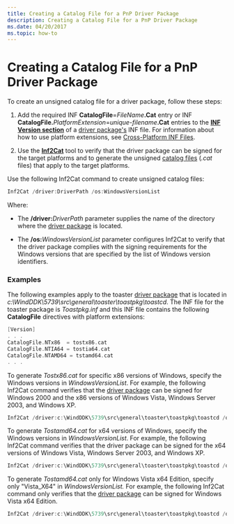 ```yaml
---
title: Creating a Catalog File for a PnP Driver Package
description: Creating a Catalog File for a PnP Driver Package
ms.date: 04/20/2017
ms.topic: how-to
---
```


# Creating a Catalog File for a PnP Driver Package


To create an unsigned catalog file for a driver package, follow these steps:

1. Add the required INF **CatalogFile**=<em>FileName</em>**.Cat** entry or INF **CatalogFile.**<em>PlatformExtension</em>=<em>unique-filename</em>**.Cat** entries to the [**INF Version section**](inf-version-section.md) of a [driver package's](driver-packages.md) INF file. For information about how to use platform extensions, see [Cross-Platform INF Files](cross-platform-inf-files.md).

2. Use the [**Inf2Cat**](../devtest/inf2cat.md) tool to verify that the driver package can be signed for the target platforms and to generate the unsigned [catalog files](catalog-files.md) (*.cat* files) that apply to the target platforms.

Use the following Inf2Cat command to create unsigned catalog files:

```cpp
Inf2Cat /driver:DriverPath /os:WindowsVersionList
```

Where:

- The **/driver:**<em>DriverPath</em> parameter supplies the name of the directory where the [driver package](driver-packages.md) is located.

- The **/os:**<em>WindowsVersionList</em> parameter configures Inf2Cat to verify that the driver package complies with the signing requirements for the Windows versions that are specified by the list of Windows version identifiers.

### Examples

The following examples apply to the toaster [driver package](driver-packages.md) that is located in *c:\\WindDDK\\5739\\src\\general\\toaster\\toastpkg\\toastcd*. The INF file for the toaster package is *Toastpkg.inf* and this INF file contains the following **CatalogFile** directives with platform extensions:

```cpp
[Version]
. . .
CatalogFile.NTx86  = tostx86.cat
CatalogFile.NTIA64 = tostia64.cat
CatalogFile.NTAMD64 = tstamd64.cat
. . .
```

To generate *Tostx86.cat* for specific x86 versions of Windows, specify the Windows versions in *WindowsVersionList*. For example, the following Inf2Cat command verifies that the [driver package](driver-packages.md) can be signed for Windows 2000 and the x86 versions of Windows Vista, Windows Server 2003, and Windows XP.

```cpp
Inf2Cat /driver:c:\WindDDK\5739\src\general\toaster\toastpkg\toastcd /os:2000,XP_X86,Server2003_X86,Vista_X86
```

To generate *Tostamd64.cat* for x64 versions of Windows, specify the Windows versions in *WindowsVersionList*. For example, the following Inf2Cat command verifies that the driver package can be signed for the x64 versions of Windows Vista, Windows Server 2003, and Windows XP.

```cpp
Inf2Cat /driver:c:\WindDDK\5739\src\general\toaster\toastpkg\toastcd /os:XP_X64,Server2003_X64,Vista_X64
```

To generate *Tostamd64.cat* only for Windows Vista x64 Edition, specify only "Vista_X64" in *WindowsVersionList.* For example, the following Inf2Cat command only verifies that the [driver package](driver-packages.md) can be signed for Windows Vista x64 Edition.

```cpp
Inf2Cat /driver:c:\WindDDK\5739\src\general\toaster\toastpkg\toastcd /os:Vista_X64
```

 

